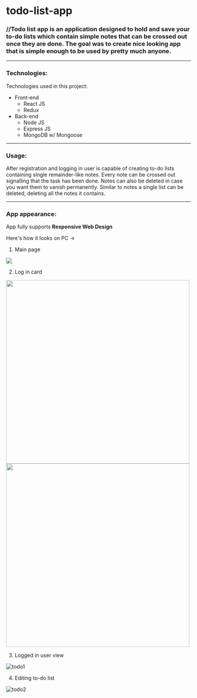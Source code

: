 # todo-list-app

### //Todo list app is an application designed to hold and save your to-do lists which contain simple notes that can be crossed out once they are done. The goal was to create nice looking app that is simple enough to be used by pretty much anyone.
---

### Technologies:
 Technologies used in this project:
* Front-end
  * React JS
  * Redux 
* Back-end
  * Node JS
  * Express JS
  * MongoDB w/ Mongoose

---

### Usage:
After registration and logging in user is capable of creating to-do lists containing single remainder-like notes. Every note can be crossed out signalling that the task has been done. Notes can also be deleted in case you want them to vanish permanently. Similar to notes a single list can be deleted, deleting all the notes it contains.

---
### App appearance:
App fully supports **Responsive Web Design**

Here's how it looks on PC ->
1. Main page

<img src='https://user-images.githubusercontent.com/56931828/117968389-6b952e00-b326-11eb-8b47-73e47e7f777b.png' />

2. Log in card

<img src='https://user-images.githubusercontent.com/56931828/117968776-dc3c4a80-b326-11eb-8222-041c3ea77fae.png' height="500"/>  <img src='https://user-images.githubusercontent.com/56931828/117968795-e0686800-b326-11eb-87ad-fd665847e122.png' height="500"/>

3. Logged in user view

![todo1](https://user-images.githubusercontent.com/56931828/117969896-4acdd800-b328-11eb-8e2c-cc96a6eac314.png)

4. Editing to-do list

![todo2](https://user-images.githubusercontent.com/56931828/117970149-9ed8bc80-b328-11eb-897b-d2f768ff5896.png)


